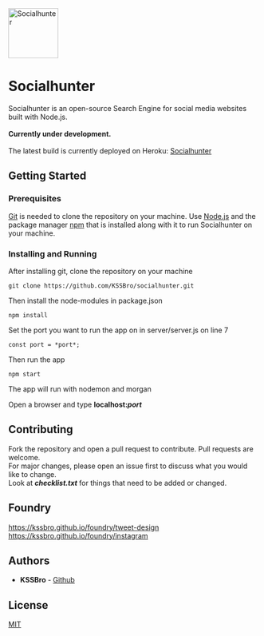 <img alt="Socialhunter" src="https://raw.githubusercontent.com/KSSBro/socialhunter/master/public/images/socialhunter.png" height="100">

# Socialhunter

Socialhunter is an open-source Search Engine for social media websites built with Node.js.
<br/>
<br/>
**Currently under development.**
<br/>
<br/>
The latest build is currently deployed on Heroku: [Socialhunter](http://socialhunter.herokuapp.com/)

## Getting Started

### Prerequisites

[Git](https://git-scm.com/) is needed to clone the repository on your machine.
Use [Node.js](https://nodejs.org/en/download/) and the package manager [npm](https://www.npmjs.com/get-npm) that is installed along with it to run Socialhunter on your machine.

### Installing and Running

After installing git, clone the repository on your machine

```
git clone https://github.com/KSSBro/socialhunter.git
```

Then install the node-modules in package.json

```
npm install
```

Set the port you want to run the app on in server/server.js on line 7

```
const port = *port*;
```

Then run the app

```
npm start
```

The app will run with nodemon and morgan

Open a browser and type **localhost:_port_**

## Contributing

Fork the repository and open a pull request to contribute.
Pull requests are welcome.<br/>For major changes, please open an issue first to discuss what you would like to change.<br/>Look at **_checklist.txt_** for things that need to be added or changed.

## Foundry

https://kssbro.github.io/foundry/tweet-design
https://kssbro.github.io/foundry/instagram

## Authors

- **KSSBro** - [Github](https://github.com/KSSBro)

## License

[MIT](https://choosealicense.com/licenses/mit/)

